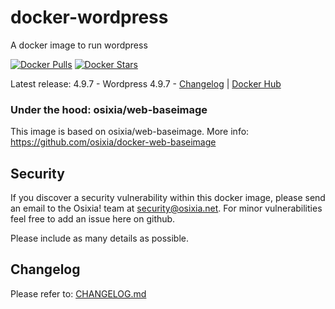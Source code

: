 # docker-wordpress
A docker image to run wordpress

[![Docker Pulls](https://img.shields.io/docker/pulls/osixia/wordpress.svg)][hub]
[![Docker Stars](https://img.shields.io/docker/stars/osixia/wordpress.svg)][hub]

[hub]: https://hub.docker.com/r/osixia/wordpress/

Latest release: 4.9.7 - Wordpress 4.9.7 -  [Changelog](CHANGELOG.md) | [Docker Hub](https://hub.docker.com/r/osixia/wordpress) 

### Under the hood: osixia/web-baseimage

This image is based on osixia/web-baseimage.
More info: https://github.com/osixia/docker-web-baseimage

## Security
If you discover a security vulnerability within this docker image, please send an email to the Osixia! team at security@osixia.net. For minor vulnerabilities feel free to add an issue here on github.

Please include as many details as possible.

## Changelog

Please refer to: [CHANGELOG.md](CHANGELOG.md)
